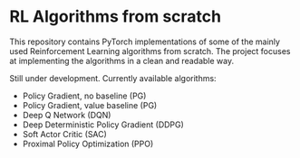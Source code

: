 # RL Algorithms from scratch
This repository contains PyTorch implementations of some of the mainly used Reinforcement Learning algorithms from scratch. The project focuses at implementing the algorithms in a clean and readable way.

Still under development. Currently available algorithms:
* Policy Gradient, no baseline (PG)
* Policy Gradient, value baseline (PG)
* Deep Q Network (DQN)
* Deep Deterministic Policy Gradient (DDPG)
* Soft Actor Critic (SAC)
* Proximal Policy Optimization (PPO)
